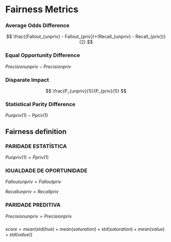 # Fairness Metrics

### Average Odds Difference

$$
\frac{(Fallout_{unpriv} - Fallout_{priv})+(Recall_{unpriv} - Recall_{priv})}{2}
$$

### Equal Opportunity Difference

*Precisionunpriv* − *Precisionpriv*

### Disparate Impact

$$
\frac{P_{unpriv}(1)}{P_{priv}(1)}
$$

### Statistical Parity Difference

*Punpriv*(1) − *Ppriv*(1)

## Fairness definition

### PARIDADE ESTATÍSTICA

*Punpriv*(1) = *Ppriv*(1)

### IGUALDADE DE OPORTUNIDADE

*Falloutunpriv* = *Falloutpriv*

*Recallunpriv* = *Recallpriv*

### PARIDADE PREDITIVA

*Precisionunpriv* = *Precisionpriv*

### 

*score* = *mean*(*std*(*hue*) + *mean*(*saturation*) + *std*(*saturation*) + *mean*(*value*) + *std*(*value*))